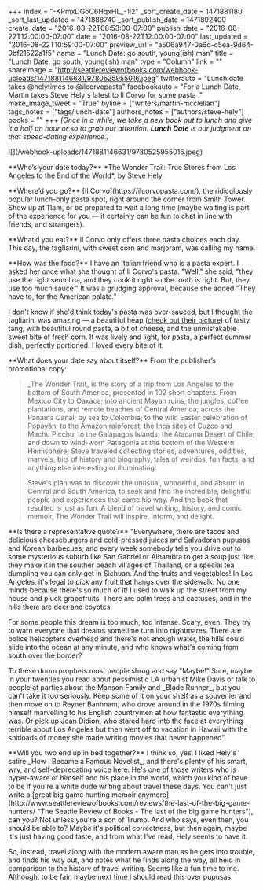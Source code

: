 +++
index = "-KPmxDGoC6HqxHL_-1i2"
_sort_create_date = 1471881180
_sort_last_updated = 1471888740
_sort_publish_date = 1471892400
create_date = "2016-08-22T08:53:00-07:00"
publish_date = "2016-08-22T12:00:00-07:00"
date = "2016-08-22T12:00:00-07:00"
last_updated = "2016-08-22T10:59:00-07:00"
preview_url = "a506a947-0a6d-c5ea-9d64-0bf21522a1f5"
name = "Lunch Date: go south, young(ish) man"
title = "Lunch Date: go south, young(ish) man"
type = "Column"
link = ""
shareimage = "http://seattlereviewofbooks.com/webhook-uploads/1471881146631/9780525955016.jpeg"
twitterauto = "Lunch date takes @helytimes to @ilcorvopasta"
facebookauto = "For a Lunch Date, Martin takes Steve Hely's latest to Il Corvo for some pasta ."
make_image_tweet = "True"
byline = ["writers/martin-mcclellan"]
tags_notes = ["tags/lunch-date"]
authors_notes = ["authors/steve-hely"]
books = ""
+++
*(Once in a while, we take a new book out to lunch and give it a half an hour or so to grab our attention. **Lunch Date** is our judgment on that speed-dating experience.)*

<p class="image-left">![](/webhook-uploads/1471881146631/9780525955016.jpeg)</p>

<p class="noindent">**Who’s your date today?** *The Wonder Trail: True Stores from Los Angeles to the End of the World*, by Steve Hely.</p>

<p class="noindent">**Where’d you go?** [Il Corvo](https://ilcorvopasta.com/), the ridiculously popular lunch-only pasta spot, right around the corner from Smith Tower. Show up at 11am, or be prepared to wait a long time (maybe waiting is part of the experience for you &mdash; it certainly can be fun to chat in line with friends, and strangers).</p>

<p class="noindent">**What’d you eat?** Il Corvo only offers three pasta choices each day. This day, the tagliarini, with sweet corn and marjoram, was calling my name. </p>

<p class="noindent">**How was the food?** I have an Italian friend who is a pasta expert. I asked her once what she thought of Il Corvo's pasta. "Well," she said, "they use the right semolina, and they cook it right so the tooth is right. But, they use too much sauce." It was a grudging approval, because she added "They have to, for the American palate." </p>

I don't know if she'd think today's pasta was over-sauced, but I thought the tagliarini was amazing — a beautiful heap ([check out their picture](https://ilcorvopasta.com/2016/08/18/conchiglini-bianco-e-nero/ "Conchiglini, in Bianco e Nero! - Il Corvo Pasta")) of tasty tang, with beautiful round pasta, a bit of cheese, and the unmistakable sweet bite of fresh corn. It was lively and light, for pasta, a perfect summer dish, perfectly portioned. I loved every bite of it.

<p class="noindent">**What does your date say about itself?** From the publisher’s promotional copy:</p>

<blockquote><p>_The Wonder Trail_ is the story of a trip from Los Angeles to the bottom of South America, presented in 102 short chapters. From Mexico City to Oaxaca; into ancient Mayan ruins; the jungles, coffee plantations, and remote beaches of Central America; across the Panama Canal; by sea to Colombia; to the wild Easter celebration of Popayán; to the Amazon rainforest; the Inca sites of Cuzco and Machu Picchu; to the Galápagos Islands; the Atacama Desert of Chile; and down to wind-worn Patagonia at the bottom of the Western Hemisphere; Steve traveled collecting stories, adventures, oddities, marvels, bits of history and biography, tales of weirdos, fun facts, and anything else interesting or illuminating.</p>

<p>Steve's plan was to discover the unusual, wonderful, and absurd in Central and South America, to seek and find the incredible, delightful people and experiences that came his way. And the book that resulted is just as fun. A blend of travel writing, history, and comic memoir, The Wonder Trail will inspire, inform, and delight.</p>
</blockquote>

<p class="noindent">**Is there a representative quote?** "Everywhere, there are tacos and delicious cheeseburgers and cold-pressed juices and Salvadoran pupusas and Korean barbecues, and every week somebody tells you drive out to some mysterious suburb like San Gabriel or Alhambra to get a soup just like they make it in the souther beach villages of Thailand, or a special tea dumpling you can only get in Sichuan. And the fruits and vegetables! In Los Angeles, it's legal to pick any fruit that hangs over the sidewalk. No one minds because there's so much of it! I used to walk up the street from my house and pluck grapefruits. There are palm trees and cactuses, and in the hills there are deer and coyotes.</p>

<p>For some people this dream is too much, too intense. Scary, even. They try to warn everyone that dreams sometime turn into nightmares. There are police helicopters overhead and there's not enough water, the hills could slide into the ocean at any minute, and who knows what's coming from south over the border?</p>

<p>To these doom prophets most people shrug and say "Maybe!" Sure, maybe in your twenties you read about pessimistic LA urbanist Mike Davis or talk to people at parties about the Manson Family and _Blade Runner_, but you can't take it too seriously. Keep some of it on your shelf as a souvenier and then move on to Reyner Banhnam, who drove around in the 1970s filming himself marvelling to his English countrymen at how fantastic everything was. Or pick up Joan Didion, who stared hard into the face at everything terrible about Los Angeles but then went off to vacation in Hawaii with the shitloads of money she made writing movies that never happened"</p>

<p class="noindent">**Will you two end up in bed together?** I think so, yes. I liked Hely's satire _How I Became a Famous Novelist_, and there's plenty of his smart, wry, and self-deprecating voice here. He's one of those writers who is hyper-aware of himself and his place in the world, which you kind of have to be if you're a white dude writing about travel these days. You can't just write a [great big game hunting memoir anymore](http://www.seattlereviewofbooks.com/reviews/the-last-of-the-big-game-hunters/ "The Seattle Review of Books - The last of the big game hunters"), can you? Not unless you're a son of Trump. And who says, even then, you should be able to? Maybe it's political correctness, but then again, maybe it's just having good taste, and from what I've read, Hely seems to have it.</p>

So, instead, travel along with the modern aware man as he gets into trouble, and finds his way out, and notes what he finds along the way, all held in comparison to the history of travel writing. Seems like a fun time to me. Although, to be fair, maybe next time I should read this over pupusas.


